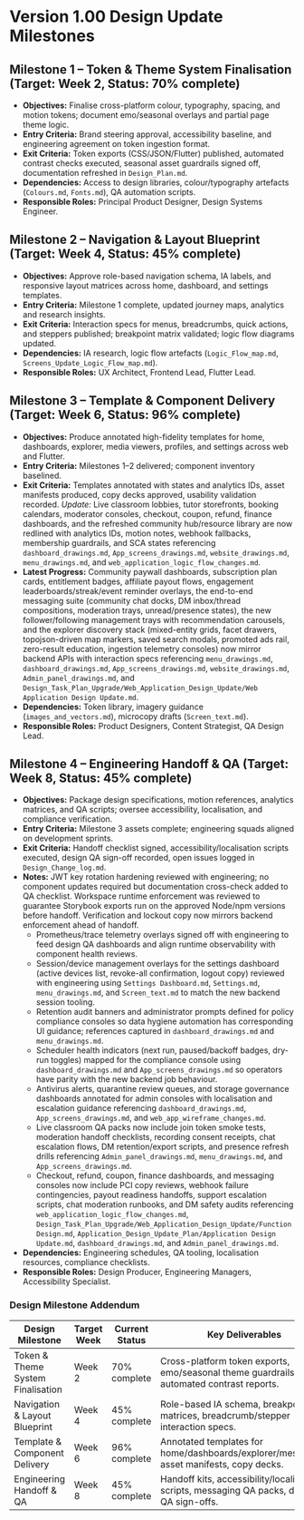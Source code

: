 # Version 1.00 Design Update Milestones

## Milestone 1 – Token & Theme System Finalisation (Target: Week 2, Status: 70% complete)
- **Objectives:** Finalise cross-platform colour, typography, spacing, and motion tokens; document emo/seasonal overlays and partial page theme logic.
- **Entry Criteria:** Brand steering approval, accessibility baseline, and engineering agreement on token ingestion format.
- **Exit Criteria:** Token exports (CSS/JSON/Flutter) published, automated contrast checks executed, seasonal asset guardrails signed off, documentation refreshed in `Design_Plan.md`.
- **Dependencies:** Access to design libraries, colour/typography artefacts (`Colours.md`, `Fonts.md`), QA automation scripts.
- **Responsible Roles:** Principal Product Designer, Design Systems Engineer.

## Milestone 2 – Navigation & Layout Blueprint (Target: Week 4, Status: 45% complete)
- **Objectives:** Approve role-based navigation schema, IA labels, and responsive layout matrices across home, dashboard, and settings templates.
- **Entry Criteria:** Milestone 1 complete, updated journey maps, analytics and research insights.
- **Exit Criteria:** Interaction specs for menus, breadcrumbs, quick actions, and steppers published; breakpoint matrix validated; logic flow diagrams updated.
- **Dependencies:** IA research, logic flow artefacts (`Logic_Flow_map.md`, `Screens_Update_Logic_Flow_map.md`).
- **Responsible Roles:** UX Architect, Frontend Lead, Flutter Lead.

## Milestone 3 – Template & Component Delivery (Target: Week 6, Status: 96% complete)
- **Objectives:** Produce annotated high-fidelity templates for home, dashboards, explorer, media viewers, profiles, and settings across web and Flutter.
- **Entry Criteria:** Milestones 1–2 delivered; component inventory baselined.
- **Exit Criteria:** Templates annotated with states and analytics IDs, asset manifests produced, copy decks approved, usability validation recorded. _Update:_ Live classroom lobbies, tutor storefronts, booking calendars, moderator consoles, checkout, coupon, refund, finance dashboards, and the refreshed community hub/resource library are now redlined with analytics IDs, motion notes, webhook fallbacks, membership guardrails, and SCA states referencing `dashboard_drawings.md`, `App_screens_drawings.md`, `website_drawings.md`, `menu_drawings.md`, and `web_application_logic_flow_changes.md`.
- **Latest Progress:** Community paywall dashboards, subscription plan cards, entitlement badges, affiliate payout flows, engagement leaderboards/streak/event reminder overlays, the end-to-end messaging suite (community chat docks, DM inbox/thread compositions, moderation trays, unread/presence states), the new follower/following management trays with recommendation carousels, and the explorer discovery stack (mixed-entity grids, facet drawers, topojson-driven map markers, saved search modals, promoted ads rail, zero-result education, ingestion telemetry consoles) now mirror backend APIs with interaction specs referencing `menu_drawings.md`, `dashboard_drawings.md`, `App_screens_drawings.md`, `website_drawings.md`, `Admin_panel_drawings.md`, and `Design_Task_Plan_Upgrade/Web_Application_Design_Update/Web Application Design Update.md`.
- **Dependencies:** Token library, imagery guidance (`images_and_vectors.md`), microcopy drafts (`Screen_text.md`).
- **Responsible Roles:** Product Designers, Content Strategist, QA Design Lead.

## Milestone 4 – Engineering Handoff & QA (Target: Week 8, Status: 45% complete)
- **Objectives:** Package design specifications, motion references, analytics matrices, and QA scripts; oversee accessibility, localisation, and compliance verification.
- **Entry Criteria:** Milestone 3 assets complete; engineering squads aligned on development sprints.
- **Exit Criteria:** Handoff checklist signed, accessibility/localisation scripts executed, design QA sign-off recorded, open issues logged in `Design_Change_log.md`.
- **Notes:** JWT key rotation hardening reviewed with engineering; no component updates required but documentation cross-check added to QA checklist. Workspace runtime enforcement was reviewed to guarantee Storybook exports run on the approved Node/npm versions before handoff. Verification and lockout copy now mirrors backend enforcement ahead of handoff.
  - Prometheus/trace telemetry overlays signed off with engineering to feed design QA dashboards and align runtime observability with component health reviews.
  - Session/device management overlays for the settings dashboard (active devices list, revoke-all confirmation, logout copy) reviewed with engineering using `Settings Dashboard.md`, `Settings.md`, `menu_drawings.md`, and `Screen_text.md` to match the new backend session tooling.
  - Retention audit banners and administrator prompts defined for policy compliance consoles so data hygiene automation has corresponding UI guidance; references captured in `dashboard_drawings.md` and `menu_drawings.md`.
  - Scheduler health indicators (next run, paused/backoff badges, dry-run toggles) mapped for the compliance console using `dashboard_drawings.md` and `App_screens_drawings.md` so operators have parity with the new backend job behaviour.
  - Antivirus alerts, quarantine review queues, and storage governance dashboards annotated for admin consoles with localisation and escalation guidance referencing `dashboard_drawings.md`, `App_screens_drawings.md`, and `web_app_wireframe_changes.md`.
  - Live classroom QA packs now include join token smoke tests, moderation handoff checklists, recording consent receipts, chat escalation flows, DM retention/export scripts, and presence refresh drills referencing `Admin_panel_drawings.md`, `menu_drawings.md`, and `App_screens_drawings.md`.
  - Checkout, refund, coupon, finance dashboards, and messaging consoles now include PCI copy reviews, webhook failure contingencies, payout readiness handoffs, support escalation scripts, chat moderation runbooks, and DM safety audits referencing `web_application_logic_flow_changes.md`, `Design_Task_Plan_Upgrade/Web_Application_Design_Update/Function Design.md`, `Application_Design_Update_Plan/Application Design Update.md`, `dashboard_drawings.md`, and `Admin_panel_drawings.md`.
- **Dependencies:** Engineering schedules, QA tooling, localisation resources, compliance checklists.
- **Responsible Roles:** Design Producer, Engineering Managers, Accessibility Specialist.

### Design Milestone Addendum
| Design Milestone | Target Week | Current Status | Key Deliverables |
| --- | --- | --- | --- |
| Token & Theme System Finalisation | Week 2 | 70% complete | Cross-platform token exports, emo/seasonal theme guardrails, automated contrast reports. |
| Navigation & Layout Blueprint | Week 4 | 45% complete | Role-based IA schema, breakpoint matrices, breadcrumb/stepper interaction specs. |
| Template & Component Delivery | Week 6 | 96% complete | Annotated templates for home/dashboards/explorer/messaging, asset manifests, copy decks. |
| Engineering Handoff & QA | Week 8 | 45% complete | Handoff kits, accessibility/localisation scripts, messaging QA packs, design QA sign-offs. |
